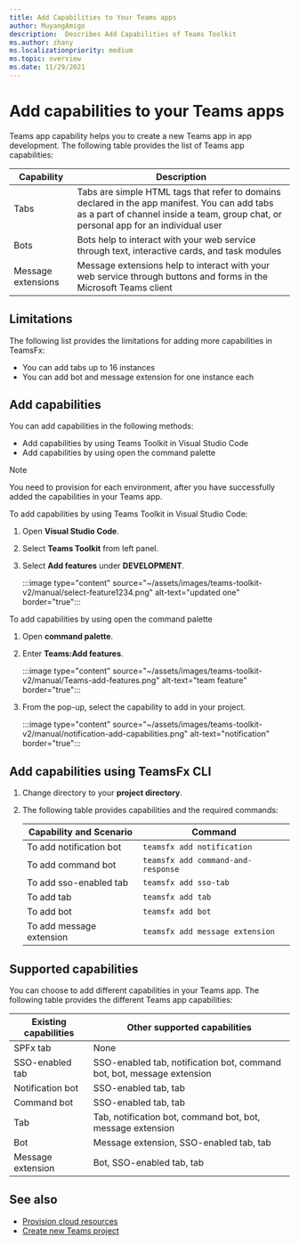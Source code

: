 ```yaml
---
title: Add Capabilities to Your Teams apps
author: MuyangAmigo
description:  Describes Add Capabilities of Teams Toolkit
ms.author: zhany
ms.localizationpriority: medium
ms.topic: overview
ms.date: 11/29/2021
---
```


# Add capabilities to your Teams apps

Teams app capability helps you to create a new Teams app in app development. The following table provides the list of Teams app capabilities:

|**Capability**|**Description**|
|--------|-------------|
| Tabs |  Tabs are simple HTML tags that refer to domains declared in the app manifest. You can add tabs as a part of channel inside a team, group chat, or personal app for an individual user|
| Bots |  Bots help to interact with your web service through text, interactive cards, and task modules|
| Message extensions | Message extensions help to interact with your web service through buttons and forms in the Microsoft Teams client|

## Limitations

The following list provides the limitations for adding more capabilities in TeamsFx:

* You can add tabs up to 16 instances
* You can add bot and message extension for one instance each

## Add capabilities

You can add capabilities in the following methods:

* Add capabilities by using Teams Toolkit in Visual Studio Code
* Add capabilities by using open the command palette

> [!Note]
> You need to provision for each environment, after you have successfully added the capabilities in your Teams app.

To add capabilities by using Teams Toolkit in Visual Studio Code:

   1. Open **Visual Studio Code**.
   1. Select **Teams Toolkit** from left panel.
   1. Select **Add features** under **DEVELOPMENT**.

       :::image type="content" source="~/assets/images/teams-toolkit-v2/manual/select-feature1234.png" alt-text="updated one" border="true":::

To add capabilities by using open the command palette

   1. Open **command palette**.
   1. Enter **Teams:Add features**.

       :::image type="content" source="~/assets/images/teams-toolkit-v2/manual/Teams-add-features.png" alt-text="team feature" border="true":::

   1. From the pop-up, select the capability to add in your project.

       :::image type="content" source="~/assets/images/teams-toolkit-v2/manual/notification-add-capabilities.png" alt-text="notification" border="true":::

## Add capabilities using TeamsFx CLI

   1. Change directory to your **project directory**.
   1. The following table provides capabilities and the required commands:

      |Capability and Scenario| Command|
      |-----------------------|----------|
      |To add notification bot |`teamsfx add notification `|
      |To add command bot  |`teamsfx add command-and-response `|
      |To add sso-enabled tab |`teamsfx add sso-tab`|
      |To add tab |`teamsfx add tab`|
      |To add bot  |`teamsfx add bot`|
      |To add message extension   |`teamsfx add message extension`|

## Supported capabilities

You can choose to add different capabilities in your Teams app.
The following table provides the different Teams app capabilities:

|Existing capabilities|Other supported capabilities|
|--------------------|--------------------|
|SPFx tab |None|
|SSO-enabled tab |SSO-enabled tab, notification bot, command bot, bot, message extension|
|Notification bot |SSO-enabled tab, tab|
|Command bot |SSO-enabled tab, tab|
|Tab |Tab, notification bot, command bot, bot, message extension|
|Bot |Message extension, SSO-enabled tab, tab|
|Message extension |Bot, SSO-enabled tab, tab |

## See also

* [Provision cloud resources](provision.md)
* [Create new Teams project](create-new-project.md)
